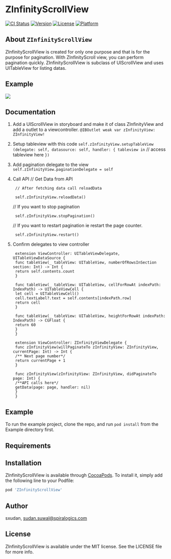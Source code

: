 # ZInfinityScrollView

[![CI Status](https://img.shields.io/travis/sxudan/ZInfinityScrollView.svg?style=flat)](https://travis-ci.org/sxudan/ZInfinityScrollView)
[![Version](https://img.shields.io/cocoapods/v/ZInfinityScrollView.svg?style=flat)](https://cocoapods.org/pods/ZInfinityScrollView)
[![License](https://img.shields.io/cocoapods/l/ZInfinityScrollView.svg?style=flat)](https://cocoapods.org/pods/ZInfinityScrollView)
[![Platform](https://img.shields.io/cocoapods/p/ZInfinityScrollView.svg?style=flat)](https://cocoapods.org/pods/ZInfinityScrollView)

## About `ZInfinityScrollView`
ZInfinityScrollView is created for only one purpose and that is for the purpose for pagination. With ZInfinityScroll view, you can perform pagination quickly. ZInfinityScrollView is subclass of UIScrollView and uses UITableView for listing datas.

## Example

<img src="https://user-images.githubusercontent.com/31989781/102995327-e9f45d80-4548-11eb-93fe-b95b71fa7566.gif"/>

## Documentation

1.  Add a UIScrollView in storyboard and make it of class ZInfinityView and add a outlet to a viewcontroller.
`@IBOutlet weak var zInfinityView: ZInfinityView!`
2. Setup tableview with this code
`self.zInfinityView.setupTableView (delegate: self, datasource: self, handler: { tableview in`
            // access tableview here
`})`
3. Add pagination delegate to the view
`self.zInfinityView.paginationDelegate = self`

4. Call API
        // Get Data from API

        // After fetching data call reloadData

        self.zInfinityView.reloadData()
        
    // If you want to stop pagination 
       
        self.zInfinityView.stopPagination()
        
    // If you want to restart pagination ie restart the page counter.
       
        self.zInfinityView.restart()

5. Confirm delegates to view controller
        
        extension ViewController: UITableViewDelegate, UITableViewDataSource {
        func tableView(_ tableView: UITableView, numberOfRowsInSection section: Int) -> Int {
        return self.contents.count
        }

        func tableView(_ tableView: UITableView, cellForRowAt indexPath: IndexPath) -> UITableViewCell {
        let cell = UITableViewCell()
        cell.textLabel?.text = self.contents[indexPath.row]
        return cell
        }
        
        func tableView(_ tableView: UITableView, heightForRowAt indexPath: IndexPath) -> CGFloat {
        return 60
        }
        }

        extension ViewController: ZInfinityViewDelegate {
        func zInfinityView(willPaginateTo zInfinityView: ZInfinityView, currentPage: Int) -> Int {
        /** Next page number*/
        return currentPage + 1
        }
        
        func zInfinityView(zInfinityView: ZInfinityView, didPaginateTo page: Int) {
        /**API calls here*/
        getData(page: page, handler: nil)
        }
        }


## Example

To run the example project, clone the repo, and run `pod install` from the Example directory first.

## Requirements

## Installation

ZInfinityScrollView is available through [CocoaPods](https://cocoapods.org). To install
it, simply add the following line to your Podfile:

```ruby
pod 'ZInfinityScrollView'
```

## Author

sxudan, sudan.suwal@spiralogics.com

## License

ZInfinityScrollView is available under the MIT license. See the LICENSE file for more info.
